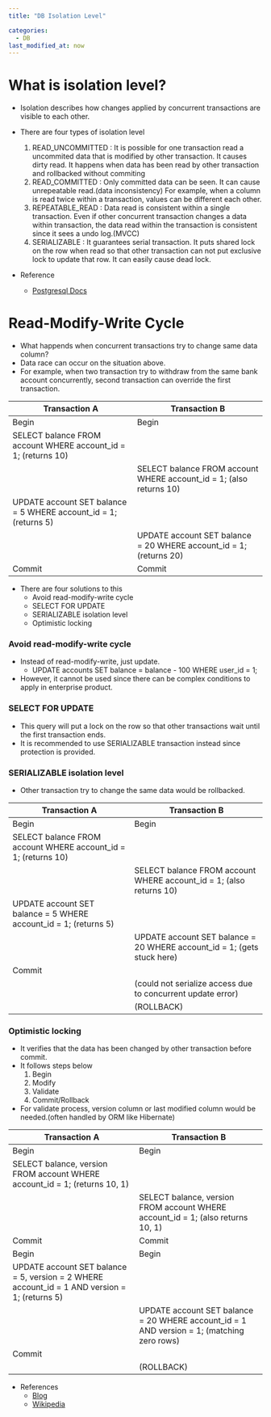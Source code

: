 ```yaml
---
title: "DB Isolation Level"

categories: 
  - DB
last_modified_at: now
---
```

# What is isolation level?
* Isolation describes how changes applied by concurrent transactions are visible to each other.
* There are four types of isolation level
  <ol>
    <li>READ_UNCOMMITTED : It is possible for one transaction read a uncommited data that is modified by other transaction. It causes dirty read. It happens when data has been read by other transaction and rollbacked without commiting</li>
    <li>READ_COMMITTED : Only committed data can be seen. It can cause unrepeatable read.(data inconsistency) For example, when a column is read twice within a transaction, values can be different each other.</li>
    <li>REPEATABLE_READ : Data read is consistent within a single transaction. Even if other concurrent transaction changes a data within transaction, the data read within the transaction is consistent since it sees a undo log.(MVCC)</li>
    <li>SERIALIZABLE : It guarantees serial transaction. It puts shared lock on the row when read so that other transaction can not put exclusive lock to update that row. It can easily cause dead lock.</li>
  </ol>

* Reference
  * [Postgresql Docs](https://www.postgresql.org/docs/current/transaction-iso.html)

# Read-Modify-Write Cycle
* What happends when concurrent transactions try to change same data column?
* Data race can occur on the situation above.
* For example, when two transaction try to withdraw from the same bank account concurrently, second transaction can override the first transaction.

| Transaction A      | Transaction B |
| ----------- | ----------- |
| Begin| Begin|
| SELECT balance FROM account WHERE account_id = 1; (returns 10) ||
|| SELECT balance FROM account WHERE account_id = 1; (also returns 10)|
|UPDATE account SET balance = 5 WHERE account_id = 1; (returns 5)| |
||UPDATE account SET balance = 20 WHERE account_id = 1; (returns 20)|
| Commit| Commit|

* There are four solutions to this
  <ul>
  <li>Avoid read-modify-write cycle</li>
  <li>SELECT FOR UPDATE</li>
  <li>SERIALIZABLE isolation level</li>
  <li>Optimistic locking</li>
  </ul>

### Avoid read-modify-write cycle
* Instead of read-modify-write, just update.
  * UPDATE accounts SET balance = balance - 100 WHERE user_id = 1;
* However, it cannot be used since there can be complex conditions to apply in enterprise product.

### SELECT FOR UPDATE
* This query will put a lock on the row so that other transactions wait until the first transaction ends.
* It is recommended to use SERIALIZABLE transaction instead since protection is provided.

### SERIALIZABLE isolation level
* Other transaction try to change the same data would be rollbacked.

| Transaction A      | Transaction B |
| ----------- | ----------- |
| Begin      | Begin       |
| SELECT balance FROM account WHERE account_id = 1; (returns 10) ||
|| SELECT balance FROM account WHERE account_id = 1; (also returns 10)|
|UPDATE account SET balance = 5 WHERE account_id = 1; (returns 5)| |
||UPDATE account SET balance = 20 WHERE account_id = 1; (gets stuck here)|
| Commit   ||
||(could not serialize access due to concurrent update error)|
||(ROLLBACK)|

### Optimistic locking
* It verifies that the data has been changed by other transaction before commit.
* It follows steps below
  <ol>
  <li>Begin</li>
  <li>Modify</li>
  <li>Validate</li>
  <li>Commit/Rollback</li>
  </ol>
* For validate process, version column or last modified column would be needed.(often handled by ORM like Hibernate)

| Transaction A      | Transaction B |
| ----------- | ----------- |
| Begin| Begin|
| SELECT balance, version FROM account WHERE account_id = 1; (returns 10, 1) ||
|| SELECT balance, version FROM account WHERE account_id = 1; (also returns 10, 1)|
| Commit| Commit|
| Begin| Begin|
|UPDATE account SET balance = 5, version = 2 WHERE account_id = 1 AND version = 1; (returns 5)| |
||UPDATE account SET balance = 20 WHERE account_id = 1 AND version = 1; (matching zero rows)|
| Commit   ||
||(ROLLBACK)|

* References
  * [Blog](https://www.2ndquadrant.com/en/blog/postgresql-anti-patterns-read-modify-write-cycles/)
  * [Wikipedia](https://en.wikipedia.org/wiki/Optimistic_concurrency_control)
